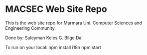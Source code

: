 # MACSEC Web Site Repo 

This is the web site repo for Marmara Uni. Computer Sciences and Engineering Community.

Done by:
	Suleyman Keles
	G. Bilge Dal

To run on your local:
	npm install i18n
	npm start
